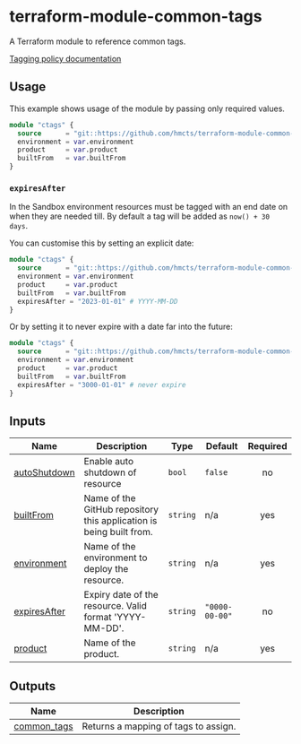 # terraform-module-common-tags 

A Terraform module to reference common tags.

[Tagging policy documentation](https://tools.hmcts.net/confluence/display/DCO/Tagging+v0.4)

## Usage

This example shows usage of the module by passing only required  values.

```terraform
module "ctags" {
  source      = "git::https://github.com/hmcts/terraform-module-common-tags.git?ref=master"
  environment = var.environment
  product     = var.product
  builtFrom   = var.builtFrom
}
```

### `expiresAfter`

In the Sandbox environment resources must be tagged with an end date on when they are needed till.
By default a tag will be added as `now() + 30 days`.

You can customise this by setting an explicit date:

```terraform
module "ctags" {
  source      = "git::https://github.com/hmcts/terraform-module-common-tags.git?ref=master"
  environment = var.environment
  product     = var.product
  builtFrom   = var.builtFrom
  expiresAfter = "2023-01-01" # YYYY-MM-DD
}
```

Or by setting it to never expire with a date far into the future:

```terraform
module "ctags" {
  source      = "git::https://github.com/hmcts/terraform-module-common-tags.git?ref=master"
  environment = var.environment
  product     = var.product
  builtFrom   = var.builtFrom
  expiresAfter = "3000-01-01" # never expire
}
```

<!-- BEGIN_TF_DOCS -->


## Inputs

| Name | Description | Type | Default | Required |
|------|-------------|------|---------|:--------:|
| <a name="input_autoShutdown"></a> [autoShutdown](#input\_autoShutdown) | Enable auto shutdown of resource | `bool` | `false` | no |
| <a name="input_builtFrom"></a> [builtFrom](#input\_builtFrom) | Name of the GitHub repository this application is being built from. | `string` | n/a | yes |
| <a name="input_environment"></a> [environment](#input\_environment) | Name of the environment to deploy the resource. | `string` | n/a | yes |
| <a name="input_expiresAfter"></a> [expiresAfter](#input\_expiresAfter) | Expiry date of the resource. Valid format 'YYYY-MM-DD'. | `string` | `"0000-00-00"` | no |
| <a name="input_product"></a> [product](#input\_product) | Name of the product. | `string` | n/a | yes |

## Outputs

| Name | Description |
|------|-------------|
| <a name="output_common_tags"></a> [common\_tags](#output\_common\_tags) | Returns a mapping of tags to assign. |
<!-- END_TF_DOCS -->


